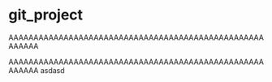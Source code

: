 # git_project
ААААААААААААААААААААААААААААААААААААААААААААААААААААААААА

ААААААААААААААААААААААААААААААААААААААААААААААААААААААААА
asdasd
